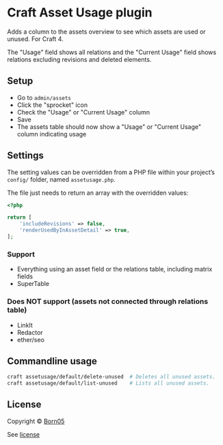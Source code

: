 # Craft Asset Usage plugin

Adds a column to the assets overview to see which assets are used or unused. For Craft 4.

The "Usage" field shows all relations and the "Current Usage" field shows relations excluding revisions and deleted elements.

## Setup

- Go to `admin/assets`
- Click the "sprocket" icon
- Check the "Usage" or "Current Usage" column
- Save
- The assets table should now show a "Usage" or "Current Usage" column indicating usage

## Settings

The setting values can be overridden from a PHP file within your project’s `config/` folder, named `assetusage.php`.

The file just needs to return an array with the overridden values:

```php
<?php

return [
    'includeRevisions' => false,
    'renderUsedByInAssetDetail' => true,
];
```

### Support

- Everything using an asset field or the relations table, including matrix fields
- SuperTable

### Does NOT support (assets not connected through relations table)

- LinkIt
- Redactor
- ether/seo

## Commandline usage

```sh
craft assetusage/default/delete-unused  # Deletes all unused assets.
craft assetusage/default/list-unused    # Lists all unused assets.
```

## License

Copyright © [Born05](https://www.born05.com/)

See [license](https://github.com/born05/craft-assetusage/blob/master/LICENSE.md)
